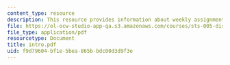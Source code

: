 ```yaml
---
content_type: resource
description: This resource provides information about weekly assignments.
file: https://ol-ocw-studio-app-qa.s3.amazonaws.com/courses/sts-005-disease-and-society-in-america-fall-2005/f9d79604bf1e5bea865bbdc00d3d9f3e_intro.pdf
file_type: application/pdf
resourcetype: Document
title: intro.pdf
uid: f9d79604-bf1e-5bea-865b-bdc00d3d9f3e
---
```


